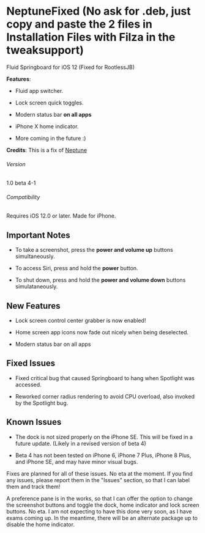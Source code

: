 # NeptuneFixed (No ask for .deb, just copy and paste the 2 files in Installation Files with Filza in the tweaksupport)
Fluid Springboard for iOS 12 (Fixed for RootlessJB)

**Features**:

- Fluid app switcher.

- Lock screen quick toggles.

- Modern status bar **on all apps**

- iPhone X home indicator.

- More coming in the future :)

**Credits**: This is a fix of [Neptune](https://github.com/duraidabdul/Neptune)

###### Version
1.0 beta 4-1
###### Compatibility
Requires iOS 12.0 or later. Made for iPhone.

## Important Notes

- To take a screenshot, press the **power and volume up** buttons simultaneously.

- To access Siri, press and hold the **power** button.

- To shut down, press and hold the **power and volume down** buttons simulataneously.

## New Features

- Lock screen control center grabber is now enabled!

- Home screen app icons now fade out nicely when being deselected.

- Modern status bar on all apps

## Fixed Issues

- Fixed critical bug that caused Springboard to hang when Spotlight was accessed.

- Reworked corner radius rendering to avoid CPU overload, also invoked by the Spotlight bug.

## Known Issues

- The dock is not sized properly on the iPhone SE. This will be fixed in a future update. (Likely in a revised version of beta 4)

- Beta 4 has not been tested on iPhone 6, iPhone 7 Plus, iPhone 8 Plus, and iPhone SE, and may have minor visual bugs.

Fixes are planned for all of these issues. No eta at the moment. If you find any issues, please report them in the "Issues" section, so that I can label them and track them!

A preference pane is in the works, so that I can offer the option to change the screenshot buttons and toggle the dock, home indicator and lock screen buttons. No eta. I am not expecting to have this done very soon, as I have exams coming up. In the meantime, there will be an alternate package up to disable the home indicator.
